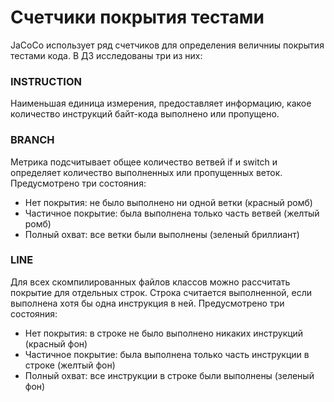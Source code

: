 # Счетчики покрытия тестами

JaCoCo использует ряд счетчиков для определения величниы покрытия тестами кода. В ДЗ исследованы три из них:

### INSTRUCTION

Наименьшая единица измерения, предоставляет информацию, какое количество инструкций байт-кода выполнено или пропущено.

### BRANCH

Метрика подсчитывает общее количество ветвей if и switch и определяет количество выполненных или пропущенных веток.
Предусмотрено три состояния:
* Нет покрытия: не было выполнено ни одной ветки (красный ромб)
* Частичное покрытие: была выполнена только часть ветвей (желтый ромб)
* Полный охват: все ветки были выполнены (зеленый бриллиант)
 
### LINE

Для всех скомпилированных файлов классов можно рассчитать покрытие для отдельных строк. Строка считается выполненной, 
если выполнена хотя бы одна инструкция в ней. Предусмотрено три состояния:
* Нет покрытия: в строке не было выполнено никаких инструкций (красный фон)
* Частичное покрытие: была выполнена только часть инструкции в строке (желтый фон)
* Полный охват: все инструкции в строке были выполнены (зеленый фон) 

